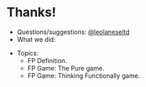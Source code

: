 # Thanks!

+ Questions/suggestions: <a href="https://twitter.com/leolaneseltd">@leolaneseltd</a>
+ What we did:
- Topics: 
  - FP Definition.
  - FP Game: The Pure game.
  - FP Game: Thinking Functionally game.
  
